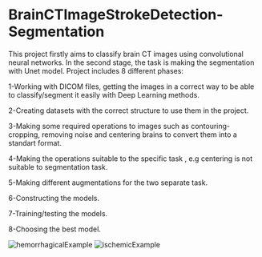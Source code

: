 # BrainCTImageStrokeDetection-Segmentation
This project firstly aims to classify brain CT images using convolutional neural networks. In the second stage, the task is making the segmentation with Unet model.
Project includes 8 different phases:

1-Working with DICOM files, getting the images in a correct way to be able to classify/segment it easily with Deep Learning methods.

2-Creating datasets with the correct structure to use them in the project.

3-Making some required operations to images such as contouring-cropping, removing noise and centering brains to convert them into a standart format.

4-Making the operations suitable to the specific task , e.g centering is not suitable to segmentation task.

5-Making different augmentations for the two separate task.

6-Constructing the models.

7-Training/testing the models.

8-Choosing the best model.



![hemorrhagicalExample](https://user-images.githubusercontent.com/56753978/134818932-b6023adb-9eaf-4af3-9d30-d397a9ecb119.png)
![ischemicExample](https://user-images.githubusercontent.com/56753978/134818936-ed268041-50c0-4f1f-bf8b-55273bdd142e.png)
